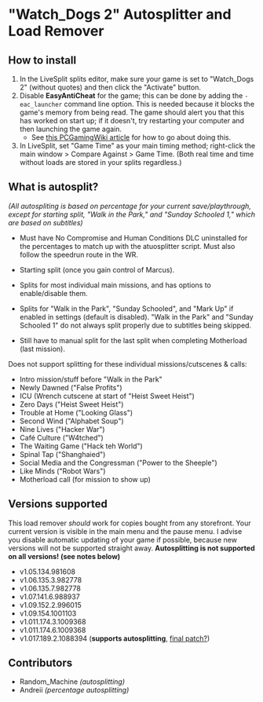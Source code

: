 # "Watch_Dogs 2" Autosplitter and Load Remover

## How to install

1. In the LiveSplit splits editor, make sure your game is set to "Watch_Dogs 2" (without quotes) and then click the "Activate" button.
2. Disable **EasyAntiCheat** for the game; this can be done by adding the `-eac_launcher` command line option. This is needed because it blocks the game's memory from being read. The game should alert you that this has worked on start up; if it doesn't, try restarting your computer and then launching the game again.
    - See [this PCGamingWiki article](http://pcgamingwiki.com/wiki/Glossary:Command_line_arguments) for how to go about doing this.
3. In LiveSplit, set "Game Time" as your main timing method; right-click the main window > Compare Against > Game Time. (Both real time and time without loads are stored in your splits regardless.)

## What is autosplit?

*(All autospliting is based on percentage for your current save/playthrough, except for starting split, "Walk in the Park," and "Sunday Schooled 1," which are based on subtitles)*
- Must have No Compromise and Human Conditions DLC uninstalled for the percentages to match up with the atuosplitter script. Must also follow the speedrun route in the WR.
  
- Starting split (once you gain control of Marcus).
- Splits for most individual main missions, and has options to enable/disable them.
- Splits for "Walk in the Park",  "Sunday Schooled", and "Mark Up" if enabled in settings (default is disabled). "Walk in the Park" and "Sunday Schooled 1" do not always split properly due to subtitles being skipped. 
- Still have to manual split for the last split when completing Motherload (last mission).
  
Does not support splitting for these individual missions/cutscenes & calls:
- Intro mission/stuff before "Walk in the Park"
- Newly Dawned ("False Profits")
- ICU (Wrench cutscene at start of "Heist Sweet Heist")
- Zero Days ("Heist Sweet Heist")
- Trouble at Home ("Looking Glass")
- Second Wind ("Alphabet Soup")
- Nine Lives ("Hacker War")
- Café Culture ("W4tched")
- The Waiting Game ("Hack teh World")
- Spinal Tap ("Shanghaied")
- Social Media and the Congressman ("Power to the Sheeple")
- Like Minds ("Robot Wars")
- Motherload call (for mission to show up)

## Versions supported

This load remover *should* work for copies bought from any storefront. Your current version is visible in the main menu and the pause menu. I advise you disable automatic updating of your game if possible, because new versions will not be supported straight away. **Autosplitting is not supported on all versions! (see notes below)**
- v1.05.134.981608
- v1.06.135.3.982778
- v1.06.135.7.982778
- v1.07.141.6.988937
- v1.09.152.2.996015
- v1.09.154.1001103
- v1.011.174.3.1009368
- v1.011.174.6.1009368 
- v1.017.189.2.1088394 (**supports autosplitting**, [final patch?](https://www.reddit.com/r/watch_dogs/comments/6r7vbr/title_update_117_bug_fix_patch_notes/))

## Contributors

- Random_Machine *(autosplitting)*
- Andreii *(percentage autosplitting)*
